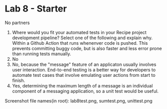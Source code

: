 # Lab 8 - Starter

No partners

1. Where would you fit your automated tests in your Recipe project development pipeline? Select one of the following and explain why.
    Within a Github Action that runs whenenver code is pushed. This prevents committing buggy code, but is also faster and less error prone than running tests manually.
2. No
3. No, because the "message" feature of an applicaton usually involves user interaction. End-to-end testing is a better way for developers to automate test cases that involve emulating user actions from start to finish. 
4. Yes, determining the maximum length of a message is an individual component of a messaging application, so a unit test would be useful.

Screenshot file names(in root): lab8test.png, sumtest.png, unittest.png
